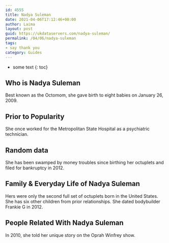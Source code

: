 ```yaml
---
id: 4555
title: Nadya Suleman
date: 2021-04-06T17:12:46+00:00
author: Laima
layout: post
guid: https://ukdataservers.com/nadya-suleman/
permalink: /04/06/nadya-suleman
tags:
- say thank you
category: Guides
---
```


* some text
{: toc}


## Who is Nadya Suleman
                  
                  
                  
Best known as the Octomom, she gave birth to eight babies on January 26, 2009.
                  
              
            
              
            
                
                
                
## Prior to Popularity
                  
                  
                  
She once worked for the Metropolitan State Hospital as a psychiatric technician.
                  
              
            
              
            
                
                
                
## Random data
                  
                  
                  
She has been swamped by money troubles since birthing her octuplets and filed for bankruptcy in 2012.
                  
              
            
              
            
                
                
                
## Family & Everyday Life of Nadya Suleman
                  
                  
                  
Hers were only the second full set of octuplets born in the United States. She has six other children from prior relationships. She dated bodybuilder Frankie G in 2012.
                  
              
            
              
            
                
                
                
## People Related With Nadya Suleman
                  
                  
                  
In 2010, she told her unique story on the Oprah Winfrey show.
                  
              
            
              
            
                
              
            
              
              
            
            
              
            
          
          
          